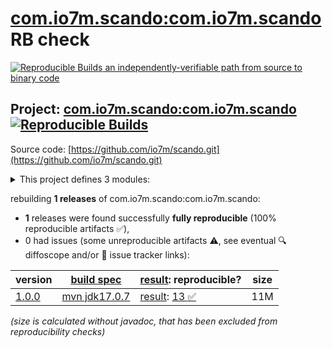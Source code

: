 [com.io7m.scando:com.io7m.scando](https://central.sonatype.com/artifact/com.io7m.scando/com.io7m.scando/versions) RB check
=======

[![Reproducible Builds](https://reproducible-builds.org/images/logos/rb.svg) an independently-verifiable path from source to binary code](https://reproducible-builds.org/)

## Project: [com.io7m.scando:com.io7m.scando](https://central.sonatype.com/artifact/com.io7m.scando/com.io7m.scando/versions) [![Reproducible Builds](https://img.shields.io/endpoint?url=https://raw.githubusercontent.com/jvm-repo-rebuild/reproducible-central/master/content/com/io7m/scando/badge.json)](https://github.com/jvm-repo-rebuild/reproducible-central/blob/master/content/com/io7m/scando/README.md)

Source code: [https://github.com/io7m/scando.git](https://github.com/io7m/scando.git)

<details><summary>This project defines 3 modules:</summary>

* [com.io7m.scando:com.io7m.scando](https://central.sonatype.com/artifact/com.io7m.scando/com.io7m.scando/1.0.0)
* [com.io7m.scando:com.io7m.scando.cmdline](https://central.sonatype.com/artifact/com.io7m.scando/com.io7m.scando.cmdline/1.0.0)
* [com.io7m.scando:com.io7m.scando.tests](https://central.sonatype.com/artifact/com.io7m.scando/com.io7m.scando.tests/1.0.0)
</details>

rebuilding **1 releases** of com.io7m.scando:com.io7m.scando:
- **1** releases were found successfully **fully reproducible** (100% reproducible artifacts :white_check_mark:),
- 0 had issues (some unreproducible artifacts :warning:, see eventual :mag: diffoscope and/or :memo: issue tracker links):

| version | [build spec](/BUILDSPEC.md) | [result](https://reproducible-builds.org/docs/jvm/): reproducible? | size |
| -- | --------- | ------ | -- |
| [1.0.0](https://central.sonatype.com/artifact/com.io7m.scando/com.io7m.scando/1.0.0/pom) | [mvn jdk17.0.7](com.io7m.scando-1.0.0.buildspec) | [result](com.io7m.scando-1.0.0.buildinfo): [13 :white_check_mark: ](com.io7m.scando-1.0.0.buildcompare) | 11M |

<i>(size is calculated without javadoc, that has been excluded from reproducibility checks)</i>
